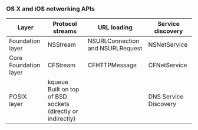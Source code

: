 ### OS X and iOS networking APIs
 Layer                | Protocol streams | URL loading                                             | Service discovery
     ------           | ---------------  |    --------                                             | ------------
 Foundation layer     |NSStream          |NSURLConnection and NSURLRequest|NSNetService
 Core Foundation layer|CFStream          |CFHTTPMessage                                            |CFNetService
 POSIX layer          |kqueue </br> Built on top of BSD sockets (directly or indirectly)           |                                |DNS Service Discovery
